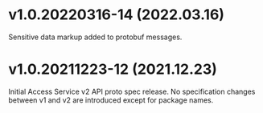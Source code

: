 # v1.0.20220316-14 (2022.03.16)

Sensitive data markup added to protobuf messages.

# v1.0.20211223-12 (2021.12.23)

Initial Access Service v2 API proto spec release.
No specification changes between v1 and v2 are introduced except for package names.
